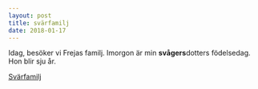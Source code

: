 ```yaml
---
layout: post
title: svärfamilj
date: 2018-01-17
---
```


Idag, besöker vi Frejas familj. Imorgon är min **svågers**dotters födelsedag. Hon blir sju år.

<a href="http://sv.wikipedia.org/wiki/Svärfamilj" class="btn btn-primary btn-lg btn-block" role="button">Svärfamilj</a>
